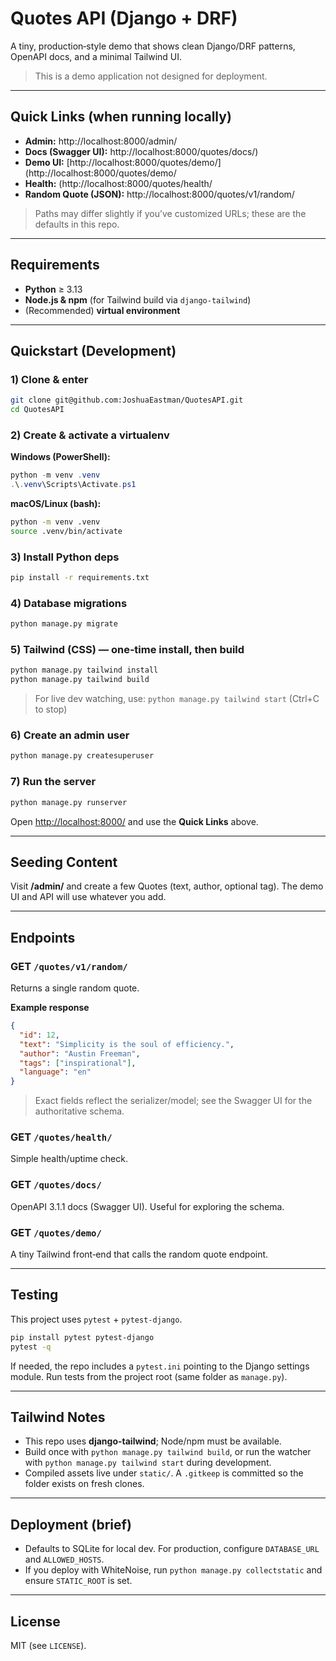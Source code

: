 # Quotes API (Django + DRF)

A tiny, production‑style demo that shows clean Django/DRF patterns, OpenAPI docs, and a minimal Tailwind UI.

> This is a demo application not designed for deployment.

---

## Quick Links (when running locally)

* **Admin:** http://localhost:8000/admin/
* **Docs (Swagger UI):** http://localhost:8000/quotes/docs/)
* **Demo UI:** [http://localhost:8000/quotes/demo/](http://localhost:8000/quotes/demo/
* **Health:** (http://localhost:8000/quotes/health/
* **Random Quote (JSON):** http://localhost:8000/quotes/v1/random/

> Paths may differ slightly if you’ve customized URLs; these are the defaults in this repo.

---

## Requirements

* **Python** ≥ 3.13
* **Node.js & npm** (for Tailwind build via `django-tailwind`)
* (Recommended) **virtual environment**

---

## Quickstart (Development)

### 1) Clone & enter

```bash
git clone git@github.com:JoshuaEastman/QuotesAPI.git
cd QuotesAPI
```

### 2) Create & activate a virtualenv

**Windows (PowerShell):**

```powershell
python -m venv .venv
.\.venv\Scripts\Activate.ps1
```

**macOS/Linux (bash):**

```bash
python -m venv .venv
source .venv/bin/activate
```

### 3) Install Python deps

```bash
pip install -r requirements.txt
```

### 4) Database migrations

```bash
python manage.py migrate
```

### 5) Tailwind (CSS) — one‑time install, then build

```bash
python manage.py tailwind install
python manage.py tailwind build
```

> For live dev watching, use: `python manage.py tailwind start` (Ctrl+C to stop)

### 6) Create an admin user

```bash
python manage.py createsuperuser
```

### 7) Run the server

```bash
python manage.py runserver
```

Open [http://localhost:8000/](http://localhost:8000/) and use the **Quick Links** above.

---

## Seeding Content

Visit **/admin/** and create a few Quotes (text, author, optional tag). The demo UI and API will use whatever you add.

---

## Endpoints

### GET `/quotes/v1/random/`

Returns a single random quote.

**Example response**

```json
{
  "id": 12,
  "text": "Simplicity is the soul of efficiency.",
  "author": "Austin Freeman",
  "tags": ["inspirational"],
  "language": "en"
}
```

> Exact fields reflect the serializer/model; see the Swagger UI for the authoritative schema.

### GET `/quotes/health/`

Simple health/uptime check.

### GET `/quotes/docs/`

OpenAPI 3.1.1 docs (Swagger UI). Useful for exploring the schema.

### GET `/quotes/demo/`

A tiny Tailwind front‑end that calls the random quote endpoint.

---

## Testing

This project uses `pytest` + `pytest-django`.

```bash
pip install pytest pytest-django
pytest -q
```

If needed, the repo includes a `pytest.ini` pointing to the Django settings module. Run tests from the project root (same folder as `manage.py`).

---

## Tailwind Notes

* This repo uses **django-tailwind**; Node/npm must be available.
* Build once with `python manage.py tailwind build`, or run the watcher with `python manage.py tailwind start` during development.
* Compiled assets live under `static/`. A `.gitkeep` is committed so the folder exists on fresh clones.

---

## Deployment (brief)

* Defaults to SQLite for local dev. For production, configure `DATABASE_URL` and `ALLOWED_HOSTS`.
* If you deploy with WhiteNoise, run `python manage.py collectstatic` and ensure `STATIC_ROOT` is set.

---

## License

MIT (see `LICENSE`).
